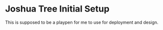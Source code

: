 # Joshua Tree Initial Setup

This is supposed to be a playpen for me to use for deployment and design. 

